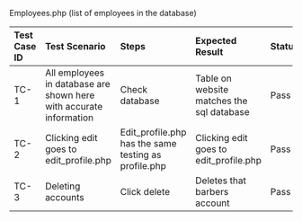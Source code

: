 Employees.php (list of employees in the database)

| Test Case ID | Test Scenario | Steps | Expected Result | Status |
| :---- | :---- | :---- | :---- | :---- |
| TC-1 | All employees in database are shown here with accurate information | Check database | Table on website matches the sql database | Pass |
| TC-2 | Clicking edit goes to edit\_profile.php | Edit\_profile.php has the same testing as profile.php | Clicking edit goes to edit\_profile.php | Pass |
| TC-3 | Deleting accounts | Click delete | Deletes that barbers account | Pass |

